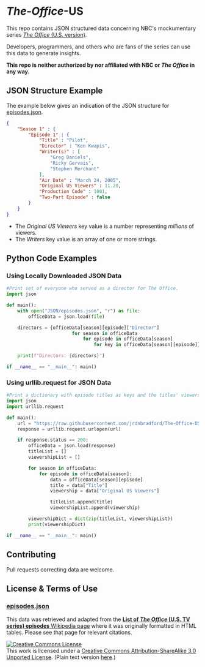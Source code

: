 # *The*-*Office*-US
This repo contains JSON structured data concerning NBC's mockumentary series [*The Office* (U.S. version)](https://www.nbc.com/the-office). 

Developers, programmers, and others who are fans of the series can use this data to generate insights.

**This repo is neither authorized by nor affiliated with NBC or *The Office* in any way.**

## JSON Structure Example
The example below gives an indication of the JSON structure for [episodes.json](JSON/episodes.json). 

```JSON
{
    "Season 1" : { 
        "Episode 1" : {
            "Title" : "Pilot",
            "Director" : "Ken Kwapis",
            "Writer(s)" : [
                "Greg Daniels",
                "Ricky Gervais",
                "Stephen Merchant"                 
            ],
            "Air Date" : "March 24, 2005",
            "Original US Viewers" : 11.20,
            "Production Code" : 1001,
            "Two-Part Episode" : false
        }
    }
}
```
* The *Original US Viewers* key value is a number representing *millions* of viewers.
* The *Writers* key value is an array of one or more strings.

## Python Code Examples
### Using Locally Downloaded JSON Data
```PYTHON
#Print set of everyone who served as a director for The Office.
import json

def main():
    with open("JSON/episodes.json", "r") as file:
        officeData = json.load(file)

    directors = {officeData[season][episode]["Director"] 
                        for season in officeData 
                            for episode in officeData[season] 
                                for key in officeData[season][episode]}

    print(f"Directors: {directors}")

if __name__ == "__main__": main()
```

### Using urllib.request for JSON Data
```python
#Print a dictionary with episode titles as keys and the titles' viewership as values.
import json
import urllib.request

def main():
    url = "https://raw.githubusercontent.com/jrdnbradford/The-Office-US/master/JSON/episodes.json"
    response = urllib.request.urlopen(url)

    if response.status == 200:
        officeData = json.load(response)
        titleList = []
        viewershipList = []

        for season in officeData:    
            for episode in officeData[season]:
                data = officeData[season][episode]
                title = data["Title"]
                viewership = data["Original US Viewers"]

                titleList.append(title)
                viewershipList.append(viewership)

        viewershipDict = dict(zip(titleList, viewershipList))
        print(viewershipDict) 

if __name__ == "__main__": main()
```

## Contributing
Pull requests correcting data are welcome.

## License & Terms of Use
### [episodes.json](JSON/episodes.json)
This data was retrieved and adapted from the [__List of *The Office* (U.S. TV series) episodes__ Wikipedia page](https://en.wikipedia.org/wiki/List_of_The_Office_(U.S._TV_series)_episodes) where it was originally formatted in HTML tables. Please see that page for relevant citations.

<a rel="license" href="http://creativecommons.org/licenses/by-sa/3.0/"><img alt="Creative Commons License" style="border-width:0" src="https://i.creativecommons.org/l/by-sa/3.0/88x31.png"/></a><br/>This work is licensed under a <a rel="license" href="http://creativecommons.org/licenses/by-sa/3.0/">Creative Commons Attribution-ShareAlike 3.0 Unported License</a>. (Plain text version [here](CC_BY-SA_3.0.txt).)